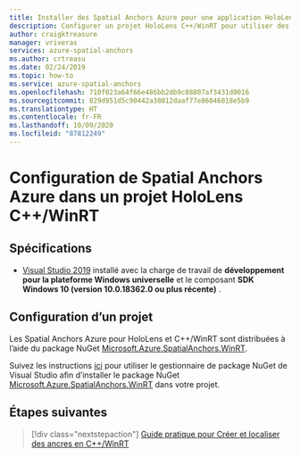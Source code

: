 ```yaml
---
title: Installer des Spatial Anchors Azure pour une application HoloLens C++/WinRT
description: Configurer un projet HoloLens C++/WinRT pour utiliser des Spatial Anchors Azure
author: craigktreasure
manager: vriveras
services: azure-spatial-anchors
ms.author: crtreasu
ms.date: 02/24/2019
ms.topic: how-to
ms.service: azure-spatial-anchors
ms.openlocfilehash: 710f023a64f66e486bb2db9c08807af3431d0016
ms.sourcegitcommit: 829d951d5c90442a38012daaf77e86046018e5b9
ms.translationtype: HT
ms.contentlocale: fr-FR
ms.lasthandoff: 10/09/2020
ms.locfileid: "87812249"
---
```

# <a name="configuring-azure-spatial-anchors-in-a-cwinrt-hololens-project"></a>Configuration de Spatial Anchors Azure dans un projet HoloLens C++/WinRT

## <a name="requirements"></a>Spécifications

* [Visual Studio 2019](https://www.visualstudio.com/downloads/) installé avec la charge de travail de **développement pour la plateforme Windows universelle** et le composant **SDK Windows 10 (version 10.0.18362.0 ou plus récente)** .

## <a name="configuring-a-project"></a>Configuration d’un projet

Les Spatial Anchors Azure pour HoloLens et C++/WinRT sont distribuées à l’aide du package NuGet [Microsoft.Azure.SpatialAnchors.WinRT](https://www.nuget.org/packages/Microsoft.Azure.SpatialAnchors.WinRT/).

Suivez les instructions [ici](https://docs.microsoft.com/nuget/consume-packages/install-use-packages-visual-studio) pour utiliser le gestionnaire de package NuGet de Visual Studio afin d’installer le package NuGet [Microsoft.Azure.SpatialAnchors.WinRT](https://www.nuget.org/packages/Microsoft.Azure.SpatialAnchors.WinRT/) dans votre projet.

## <a name="next-steps"></a>Étapes suivantes

> [!div class="nextstepaction"]
> [Guide pratique pour Créer et localiser des ancres en C++/WinRT](./create-locate-anchors-cpp-winrt.md)
